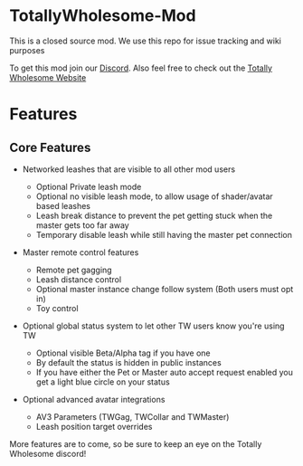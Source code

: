 # TotallyWholesome-Mod
This is a closed source mod. We use this repo for issue tracking and wiki purposes

To get this mod join our [Discord](https://discord.gg/GbyjZYVEEx). Also feel free to check out the [Totally Wholesome Website](https://totallywholeso.me)

# Features
## Core Features
* Networked leashes that are visible to all other mod users
    * Optional Private leash mode
    * Optional no visible leash mode, to allow usage of shader/avatar based leashes
    * Leash break distance to prevent the pet getting stuck when the master gets too far away
    * Temporary disable leash while still having the master pet connection

* Master remote control features
    * Remote pet gagging
    * Leash distance control
    * Optional master instance change follow system (Both users must opt in)
    * Toy control

* Optional global status system to let other TW users know you're using TW
    * Optional visible Beta/Alpha tag if you have one
    * By default the status is hidden in public instances
    * If you have either the Pet or Master auto accept request enabled you get a light blue circle on your status

* Optional advanced avatar integrations
    * AV3 Parameters (TWGag, TWCollar and TWMaster)
    * Leash position target overrides
 
 
 More features are to come, so be sure to keep an eye on the Totally Wholesome discord!

